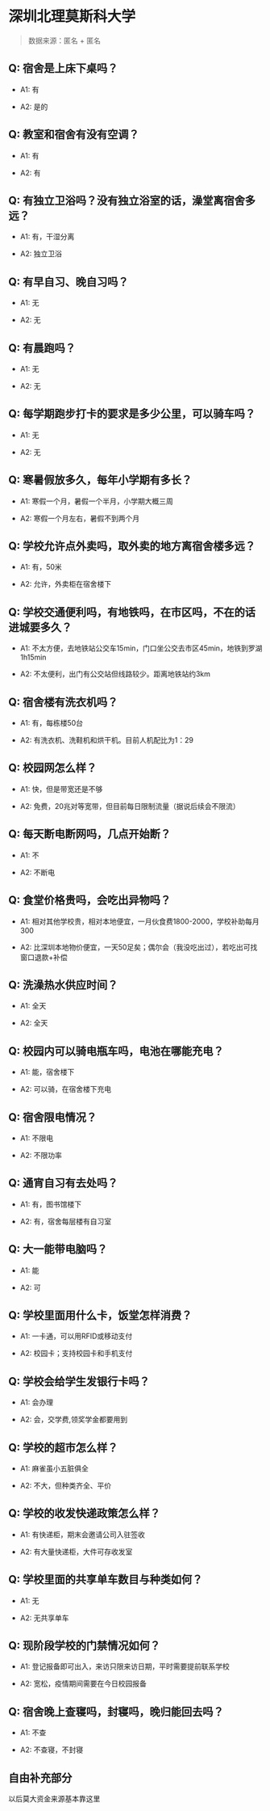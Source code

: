 # 深圳北理莫斯科大学

> 数据来源：匿名 + 匿名

## Q: 宿舍是上床下桌吗？

- A1: 有

- A2: 是的

## Q: 教室和宿舍有没有空调？

- A1: 有

- A2: 有

## Q: 有独立卫浴吗？没有独立浴室的话，澡堂离宿舍多远？

- A1: 有，干湿分离

- A2: 独立卫浴

## Q: 有早自习、晚自习吗？

- A1: 无

- A2: 无

## Q: 有晨跑吗？

- A1: 无

- A2: 无

## Q: 每学期跑步打卡的要求是多少公里，可以骑车吗？

- A1: 无

- A2: 无

## Q: 寒暑假放多久，每年小学期有多长？

- A1: 寒假一个月，暑假一个半月，小学期大概三周

- A2: 寒假一个月左右，暑假不到两个月

## Q: 学校允许点外卖吗，取外卖的地方离宿舍楼多远？

- A1: 有，50米

- A2: 允许，外卖柜在宿舍楼下

## Q: 学校交通便利吗，有地铁吗，在市区吗，不在的话进城要多久？

- A1: 不太方便，去地铁站公交车15min，门口坐公交去市区45min，地铁到罗湖1h15min

- A2: 不太便利，出门有公交站但线路较少。距离地铁站约3km

## Q: 宿舍楼有洗衣机吗？

- A1: 有，每栋楼50台

- A2: 有洗衣机、洗鞋机和烘干机。目前人机配比为1：29

## Q: 校园网怎么样？

- A1: 快，但是带宽还是不够

- A2: 免费，20兆对等宽带，但目前每日限制流量（据说后续会不限流）

## Q: 每天断电断网吗，几点开始断？

- A1: 不

- A2: 不断电

## Q: 食堂价格贵吗，会吃出异物吗？

- A1: 相对其他学校贵，相对本地便宜，一月伙食费1800-2000，学校补助每月300

- A2: 比深圳本地物价便宜，一天50足矣；偶尔会（我没吃出过），若吃出可找窗口退款+补偿

## Q: 洗澡热水供应时间？

- A1: 全天

- A2: 全天

## Q: 校园内可以骑电瓶车吗，电池在哪能充电？

- A1: 能，宿舍楼下

- A2: 可以骑，在宿舍楼下充电

## Q: 宿舍限电情况？

- A1: 不限电

- A2: 不限功率

## Q: 通宵自习有去处吗？

- A1: 有，图书馆楼下

- A2: 有，宿舍每层楼有自习室

## Q: 大一能带电脑吗？

- A1: 能

- A2: 可

## Q: 学校里面用什么卡，饭堂怎样消费？

- A1: 一卡通，可以用RFID或移动支付

- A2: 校园卡；支持校园卡和手机支付

## Q: 学校会给学生发银行卡吗？

- A1: 会办理

- A2: 会，交学费,领奖学金都要用到

## Q: 学校的超市怎么样？

- A1: 麻雀虽小五脏俱全

- A2: 不大，但种类齐全、平价

## Q: 学校的收发快递政策怎么样？

- A1: 有快递柜，期末会邀请公司入驻签收

- A2: 有大量快递柜，大件可存收发室

## Q: 学校里面的共享单车数目与种类如何？

- A1: 无

- A2: 无共享单车

## Q: 现阶段学校的门禁情况如何？

- A1: 登记报备即可出入，来访只限来访日期，平时需要提前联系学校

- A2: 宽松，疫情期间需要在今日校园报备

## Q: 宿舍晚上查寝吗，封寝吗，晚归能回去吗？

- A1: 不查

- A2: 不查寝，不封寝

## 自由补充部分

以后莫大资金来源基本靠这里